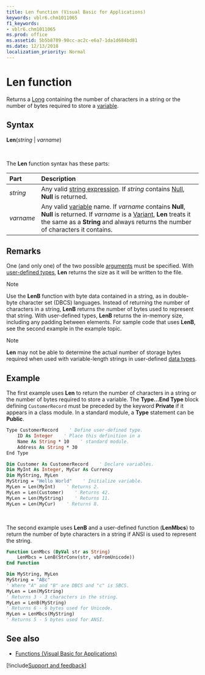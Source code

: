 ```yaml
---
title: Len function (Visual Basic for Applications)
keywords: vblr6.chm1011065
f1_keywords:
- vblr6.chm1011065
ms.prod: office
ms.assetid: 5b5b8789-90cc-ac2c-e6a7-1da1d684bd81
ms.date: 12/13/2018
localization_priority: Normal
---
```



# Len function

Returns a [Long](../../Glossary/vbe-glossary.md#long-data-type) containing the number of characters in a string or the number of bytes required to store a [variable](../../Glossary/vbe-glossary.md#variable).

## Syntax

**Len**(_string_ | _varname_)

<br/>

The **Len** function syntax has these parts:

|Part|Description|
|:-----|:-----|
| _string_|Any valid [string expression](../../Glossary/vbe-glossary.md#string-expression). If _string_ contains [Null](../../Glossary/vbe-glossary.md#null), **Null** is returned.|
| _varname_|Any valid [variable](../../Glossary/vbe-glossary.md#variable) name. If _varname_ contains **Null**, **Null** is returned. If _varname_ is a [Variant](../../Glossary/vbe-glossary.md#variant-data-type), **Len** treats it the same as a **String** and always returns the number of characters it contains.|

## Remarks

One (and only one) of the two possible [arguments](../../Glossary/vbe-glossary.md#argument) must be specified. With [user-defined types](../../Glossary/vbe-glossary.md#user-defined-type), **Len** returns the size as it will be written to the file.

> [!NOTE] 
> Use the **LenB** function with byte data contained in a string, as in double-byte character set (DBCS) languages. Instead of returning the number of characters in a string, **LenB** returns the number of bytes used to represent that string. With user-defined types, **LenB** returns the in-memory size, including any padding between elements. For sample code that uses **LenB**, see the second example in the example topic.

> [!NOTE] 
> **Len** may not be able to determine the actual number of storage bytes required when used with variable-length strings in user-defined [data types](../../Glossary/vbe-glossary.md#data-type).


## Example

The first example uses **Len** to return the number of characters in a string or the number of bytes required to store a variable. The **Type...End Type** block defining `CustomerRecord` must be preceded by the keyword **Private** if it appears in a class module. In a standard module, a **Type** statement can be **Public**.


```vb
Type CustomerRecord    ' Define user-defined type.
    ID As Integer    ' Place this definition in a 
    Name As String * 10    ' standard module.
    Address As String * 30
End Type

Dim Customer As CustomerRecord    ' Declare variables.
Dim MyInt As Integer, MyCur As Currency
Dim MyString, MyLen
MyString = "Hello World"    ' Initialize variable.
MyLen = Len(MyInt)    ' Returns 2.
MyLen = Len(Customer)    ' Returns 42.
MyLen = Len(MyString)    ' Returns 11.
MyLen = Len(MyCur)    ' Returns 8.

```

<br/>

The second example uses **LenB** and a user-defined function (**LenMbcs**) to return the number of byte characters in a string if ANSI is used to represent the string.

```vb
Function LenMbcs (ByVal str as String)
    LenMbcs = LenB(StrConv(str, vbFromUnicode))
End Function

Dim MyString, MyLen
MyString = "ABc"
' Where "A" and "B" are DBCS and "c" is SBCS.
MyLen = Len(MyString)
' Returns 3 - 3 characters in the string.
MyLen = LenB(MyString)
' Returns 6 - 6 bytes used for Unicode.
MyLen = LenMbcs(MyString)
' Returns 5 - 5 bytes used for ANSI.

```

## See also

- [Functions (Visual Basic for Applications)](../functions-visual-basic-for-applications.md)

[!include[Support and feedback](~/includes/feedback-boilerplate.md)]
